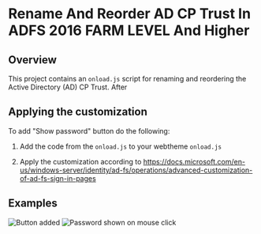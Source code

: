# Rename And Reorder AD CP Trust In ADFS 2016 FARM LEVEL And Higher

## Overview

This project contains an `onload.js` script for renaming and reordering the Active Directory (AD) CP Trust. After  

## Applying the customization

To add "Show password" button do the following: 

1. Add the code from the `onload.js` to your webtheme `onload.js`

2. Apply the customization according to https://docs.microsoft.com/en-us/windows-server/identity/ad-fs/operations/advanced-customization-of-ad-fs-sign-in-pages  

## Examples

![Button added](/communityCustomizations/ShowPasswordButton/images/Customization1.png)
![Password shown on mouse click](/communityCustomizations/ShowPasswordButton/images/Customization2.png)

